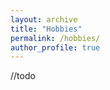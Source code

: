 ```yaml
---
layout: archive
title: "Hobbies"
permalink: /hobbies/
author_profile: true
---
```


//todo





<!-- {% include base_path %}

{% for post in site.teaching reversed %}
  {% include archive-single.html %}
{% endfor %} -->
